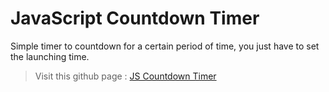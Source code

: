 # JavaScript Countdown Timer
Simple timer to countdown for a certain period of time, you just have to set the launching time.

> Visit this github page :
[JS Countdown Timer ](https://iamsaief.github.io/JavaScript-Countdown-Timer/)
